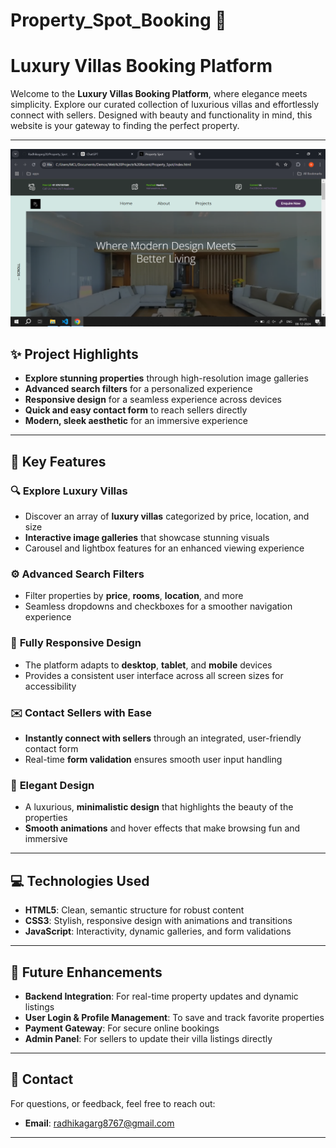 # Property_Spot_Booking 🏡


# **Luxury Villas Booking Platform**  
Welcome to the **Luxury Villas Booking Platform**, where elegance meets simplicity. Explore our curated collection of luxurious villas and effortlessly connect with sellers. Designed with beauty and functionality in mind, this website is your gateway to finding the perfect property.

---


![Luxury Villas Screenshot](Screenshot.png)






## **✨ Project Highlights**  
- **Explore stunning properties** through high-resolution image galleries  
- **Advanced search filters** for a personalized experience  
- **Responsive design** for a seamless experience across devices  
- **Quick and easy contact form** to reach sellers directly  
- **Modern, sleek aesthetic** for an immersive experience  

---

## **🌟 Key Features**  

### 🔍 **Explore Luxury Villas**  
- Discover an array of **luxury villas** categorized by price, location, and size  
- **Interactive image galleries** that showcase stunning visuals  
- Carousel and lightbox features for an enhanced viewing experience  

### ⚙️ **Advanced Search Filters**  
- Filter properties by **price**, **rooms**, **location**, and more  
- Seamless dropdowns and checkboxes for a smoother navigation experience  

### 📱 **Fully Responsive Design**  
- The platform adapts to **desktop**, **tablet**, and **mobile** devices  
- Provides a consistent user interface across all screen sizes for accessibility  

### ✉️ **Contact Sellers with Ease**  
- **Instantly connect with sellers** through an integrated, user-friendly contact form  
- Real-time **form validation** ensures smooth user input handling  

### 🎨 **Elegant Design**  
- A luxurious, **minimalistic design** that highlights the beauty of the properties  
- **Smooth animations** and hover effects that make browsing fun and immersive  

---

## **💻 Technologies Used**  
- **HTML5**: Clean, semantic structure for robust content  
- **CSS3**: Stylish, responsive design with animations and transitions  
- **JavaScript**: Interactivity, dynamic galleries, and form validations  

---

## 🔧 Future Enhancements

- **Backend Integration**: For real-time property updates and dynamic listings  
- **User Login & Profile Management**: To save and track favorite properties  
- **Payment Gateway**: For secure online bookings  
- **Admin Panel**: For sellers to update their villa listings directly  

---

## 📧 Contact  
For questions, or feedback, feel free to reach out:

- **Email**: [radhikagarg8767@gmail.com](mailto:radhikagarg8767@gmail.com)
  
---



